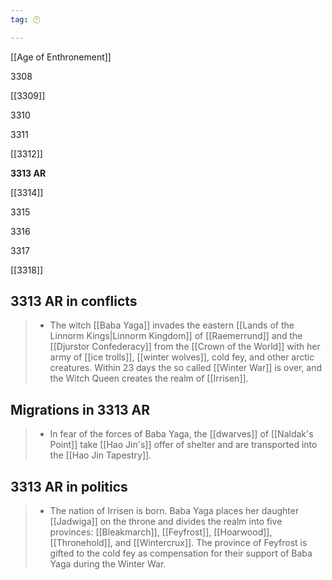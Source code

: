 ```yaml
---
tag: 🕛

---
```

[[Age of Enthronement]]


3308

[[3309]]

3310

3311

[[3312]]

**3313 AR**

[[3314]]

3315

3316

3317

[[3318]]



## 3313 AR in conflicts

>  - The witch [[Baba Yaga]] invades the eastern [[Lands of the Linnorm Kings|Linnorm Kingdom]] of [[Raemerrund]] and the [[Djurstor Confederacy]] from the [[Crown of the World]] with her army of [[ice trolls]], [[winter wolves]], cold fey, and other arctic creatures. Within 23 days the so called [[Winter War]] is over, and the Witch Queen creates the realm of [[Irrisen]].


## Migrations in 3313 AR

>  - In fear of the forces of Baba Yaga, the [[dwarves]] of [[Naldak's Point]] take [[Hao Jin's]] offer of shelter and are transported into the [[Hao Jin Tapestry]].


## 3313 AR in politics

>  - The nation of Irrisen is born. Baba Yaga places her daughter [[Jadwiga]] on the throne and divides the realm into five provinces: [[Bleakmarch]], [[Feyfrost]], [[Hoarwood]], [[Thronehold]], and [[Wintercrux]]. The province of Feyfrost is gifted to the cold fey as compensation for their support of Baba Yaga during the Winter War.






